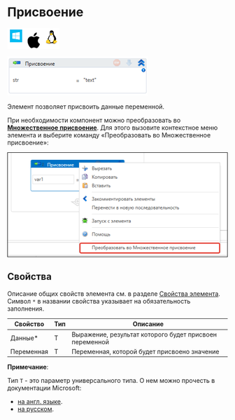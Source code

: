 # Присвоение

![](<../../../.gitbook/assets/image (100) (1) (1) (1) (1) (1) (1) (1) (1) (11).png>)

![](<../../../.gitbook/assets/image (179).png>)

Элемент позволяет присвоить данные переменной.

При необходимости компонент можно преобразовать во [**Множественное присвоение**](https://docs.primo-rpa.ru/primo-rpa/g\_elements/osnovnye-elementy/els\_logic/el\_multipleassign). Для этого вызовите контекстное меню элемента и выберите команду «Преобразовать во Множественное присвоение»:

![](<../../../.gitbook/assets/assign-context-menu.png>)

## Свойства

Описание общих свойств элемента см. в разделе [Свойства элемента](https://docs.primo-rpa.ru/primo-rpa/primo-studio/process/elements#svoistva-elementa).\
Символ `*` в названии свойства указывает на обязательность заполнения.

| Свойство   | Тип | Описание                                                |
| ---------- | --- | ------------------------------------------------------- |
| Данные\*   | T   | Выражение, результат которого будет присвоен переменной |
| Переменная | T   | Переменная, которой будет присвоено значение            |

**Примечание**:

Тип `T` - это параметр универсального типа. О нем можно прочесть в документации Microsoft:
* [на англ. языке](https://learn.microsoft.com/en-us/dotnet/csharp/programming-guide/generics/generic-type-parameters).
* [на русском](https://learn.microsoft.com/ru-ru/dotnet/csharp/fundamentals/types/generics).
